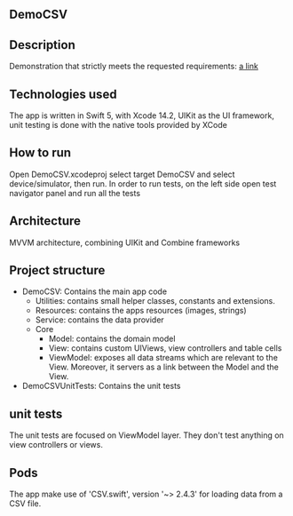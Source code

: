 ## DemoCSV

## Description
Demonstration that strictly meets the requested requirements: [a link](https://github.com/Joule87/Media/blob/master/take-home-01.pdf)

## Technologies used
The app is written in Swift 5, with Xcode 14.2, UIKit as the UI framework, unit testing is done with the native tools provided by XCode

## How to run
Open DemoCSV.xcodeproj select target DemoCSV and select device/simulator, then run.
In order to run tests, on the left side open test navigator panel and run all the tests

## Architecture
MVVM architecture, combining UIKit and Combine frameworks

## Project structure 
* DemoCSV: Contains the main app code
    * Utilities: contains small helper classes, constants and extensions.
    * Resources: contains the apps resources (images, strings)
    * Service: contains the data provider
    * Core
        * Model: contains the domain model
        * View: contains custom UIViews, view controllers and table cells
        * ViewModel: exposes all data streams which are relevant to the View. Moreover, it servers as a link between the Model and the View.
* DemoCSVUnitTests: Contains the unit tests

## unit tests
The unit tests are focused on ViewModel layer. They don't test anything on view controllers or views.

## Pods
The app make use of 'CSV.swift', version '~> 2.4.3' for loading data from a CSV file.
